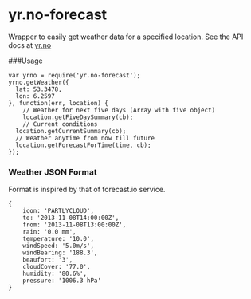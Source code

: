 yr.no-forecast
=============

Wrapper to easily get weather data for a specified location. See the API docs at [yr.no](http://api.yr.no/weatherapi/locationforecast/1.8/documentation)


###Usage
```
var yrno = require('yr.no-forecast');
yrno.getWeather({
  lat: 53.3478,
  lon: 6.2597
}, function(err, location) {
	// Weather for next five days (Array with five object)
	location.getFiveDaySummary(cb);
	// Current conditions
  location.getCurrentSummary(cb);
  // Weather anytime from now till future
  location.getForecastForTime(time, cb);
});
```
### Weather JSON Format
Format is inspired by that of forecast.io service.

```
{
	icon: 'PARTLYCLOUD',
    to: '2013-11-08T14:00:00Z',
    from: '2013-11-08T13:00:00Z',
    rain: '0.0 mm',
    temperature: '10.0',
    windSpeed: '5.0m/s',
    windBearing: '188.3',
    beaufort: '3',
    cloudCover: '77.0',
    humidity: '80.6%',
    pressure: '1006.3 hPa'
}
```
